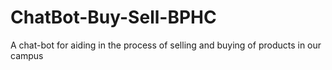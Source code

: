 # ChatBot-Buy-Sell-BPHC
A chat-bot for aiding in the process of selling and buying of products in our campus
